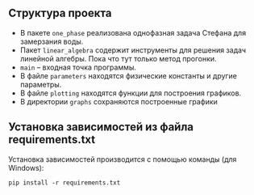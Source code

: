 ## Структура проекта
- В пакете `one_phase` реализована однофазная задача Стефана для замерзания воды.
- Пакет `linear_algebra` содержит инструменты для решения задач линейной алгебры. Пока что тут только метод прогонки.
- `main` – входная точка программы.
- В файле `parameters` находятся физические константы и другие параметры.
- В файле `plotting` находятся функции для построения графиков.
- В директории `graphs` сохраняются построенные графики
## Установка зависимостей из файла requirements.txt

Установка зависимостей производится с помощью команды (для Windows):

`pip install -r requirements.txt`

